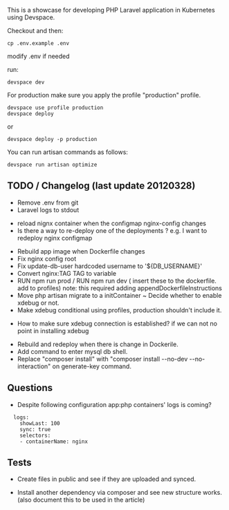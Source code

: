 This is a showcase for developing PHP Laravel application in Kubernetes using Devspace.


Checkout and then:

```
cp .env.example .env
```

modify .env if needed

run:
```
devspace dev
```

For production make sure you apply the profile "production" profile.
```
devspace use profile production
devspace deploy
```
or
```
devspace deploy -p production
```


You can run artisan commands as follows:

```
devspace run artisan optimize
```

## TODO / Changelog (last update 20120328)
+ Remove .env from git
+ Laravel logs to stdout
- reload nignx container when the configmap nginx-config changes
- Is there a way to re-deploy one of the deployments ? e.g. I want to redeploy nginx configmap 
+ Rebuild app image when Dockerfile changes
+ Fix nginx config root
+ Fix update-db-user hardcoded username to '${DB_USERNAME}'
+ Convert nginx:TAG TAG to variable
+ RUN npm run prod / RUN npm run dev ( insert these to the dockerfile. add to profiles)
    note: this required adding appendDockerfileInstructions 
+ Move php artisan migrate to a initContainer
~ Decide whether to enable xdebug or not.
+ Make xdebug conditional using profiles, production shouldn't include it.
- How to make sure xdebug connection is established? if we can not no point in installing xdebug
+ Rebuild and redeploy when there is change in Dockerile.
+ Add command to enter mysql db shell.
+ Replace "composer install" with "composer install --no-dev --no-interaction" on generate-key command.

## Questions
- Despite following configuration app:php containers' logs is coming?
```
  logs:
    showLast: 100
    sync: true
    selectors:
    - containerName: nginx
```
## Tests
+ Create files in public and see if they are uploaded and synced.
- Install another dependency via composer and see new structure works. (also document this to be used in the article)